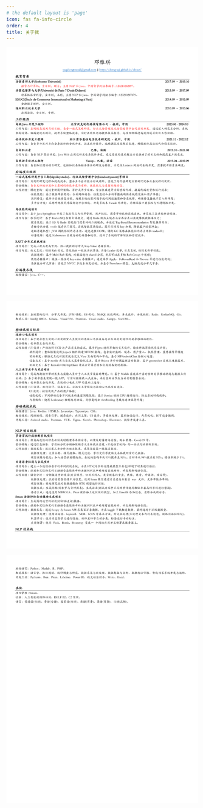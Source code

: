 ```yaml
---
# the default layout is 'page'
icon: fas fa-info-circle
order: 4
title: 关于我
---
```


![完整简历1](/assets/img/about/my_cv-1.png)

![完整简历2](/assets/img/about/my_cv-2.png)

![完整简历3](/assets/img/about/my_cv-3.png)
